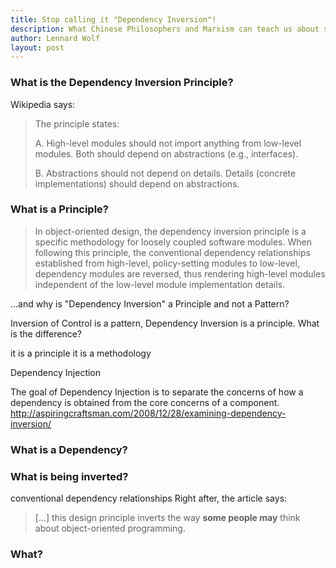 ```yaml
---
title: Stop calling it "Dependency Inversion"!
description: What Chinese Philosophers and Marxism can teach us about software architecture.
author: Lennard Wolf
layout: post
---
```


<!-- ### tldr
(First part of my series Dependency Hell)

- Dependency Inversion and Inversion of Control are principles for decoupling software components.
- They are often falsely    
- They are named from the perspective of a structure in need of it

 -->

### What is the Dependency Inversion Principle?

Wikipedia says:
> The principle states:
> 
> A. High-level modules should not import anything from low-level modules. Both should depend on abstractions (e.g., interfaces).
>
> B. Abstractions should not depend on details. Details (concrete implementations) should depend on abstractions.




### What is a Principle?
> In object-oriented design, the dependency inversion principle is a specific methodology for loosely coupled software modules. When following this principle, the conventional dependency relationships established from high-level, policy-setting modules to low-level, dependency modules are reversed, thus rendering high-level modules independent of the low-level module implementation details. 


...and why is "Dependency Inversion" a Principle and not a Pattern?

Inversion of Control is a pattern, Dependency Inversion is a principle. What is the difference?

it is a principle
it is a methodology

Dependency Injection

The goal of Dependency Injection is to separate the concerns of how a dependency is obtained from the core concerns of a component.
http://aspiringcraftsman.com/2008/12/28/examining-dependency-inversion/

### What is a Dependency?


### What is being inverted?
conventional dependency relationships
Right after, the article says:
> [...] this design principle inverts the way **some people may** think about object-oriented programming.

### What?

